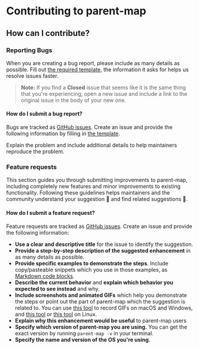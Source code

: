 # Contributing to parent-map

## How can I contribute?

### Reporting Bugs

When you are creating a bug report, please include as many details as possible. Fill out [the required template](https://github.com/damienmarsic/Parent-map/blob/master/.github/ISSUE_TEMPLATE/bug_report.md), the information it asks for helps us resolve issues faster.

> **Note:** If you find a **Closed** issue that seems like it is the same thing that you're experiencing, open a new issue and include a link to the original issue in the body of your new one.

#### How do I submit a bug report?

Bugs are tracked as [GitHub issues](https://guides.github.com/features/issues/). Create an issue and provide the following information by filling in [the template](https://github.com/damienmarsic/Parent-map/blob/master/.github/ISSUE_TEMPLATE/bug_report.md).

Explain the problem and include additional details to help maintainers reproduce the problem.


### Feature requests

This section guides you through submitting improvements to parent-map, including completely new features and minor improvements to existing functionality. Following these guidelines helps maintainers and the community understand your suggestion :pencil: and find related suggestions :mag_right:.

#### How do I submit a feature request?

Feature requests are tracked as [GitHub issues](https://guides.github.com/features/issues/). Create an issue and provide the following information:

* **Use a clear and descriptive title** for the issue to identify the suggestion.
* **Provide a step-by-step description of the suggested enhancement** in as many details as possible.
* **Provide specific examples to demonstrate the steps**. Include copy/pasteable snippets which you use in those examples, as [Markdown code blocks](https://help.github.com/articles/markdown-basics/#multiple-lines).
* **Describe the current behavior** and **explain which behavior you expected to see instead** and why.
* **Include screenshots and animated GIFs** which help you demonstrate the steps or point out the part of parent-map which the suggestion is related to. You can use [this tool](https://www.cockos.com/licecap/) to record GIFs on macOS and Windows, and [this tool](https://github.com/colinkeenan/silentcast) or [this tool](https://github.com/GNOME/byzanz) on Linux.
* **Explain why this enhancement would be useful** to parent-map users
* **Specify which version of parent-map you are using.** You can get the exact version by running `parent-map -v` in your terminal.
* **Specify the name and version of the OS you're using.**

